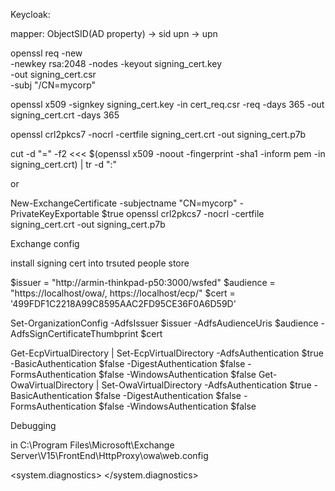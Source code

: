 Keycloak:

mapper:
ObjectSID(AD property) -> sid
upn -> upn



openssl req -new \
-newkey rsa:2048 -nodes -keyout signing_cert.key \
-out signing_cert.csr \
-subj "/CN=mycorp"

openssl x509 -signkey signing_cert.key -in cert_req.csr -req -days 365 -out signing_cert.crt -days 365

openssl crl2pkcs7 -nocrl -certfile signing_cert.crt -out signing_cert.p7b

cut -d "=" -f2  <<< $(openssl x509 -noout -fingerprint -sha1 -inform pem -in signing_cert.crt) | tr -d ":" 

or 

New-ExchangeCertificate -subjectname "CN=mycorp" -PrivateKeyExportable $true
openssl crl2pkcs7 -nocrl -certfile signing_cert.crt -out signing_cert.p7b



Exchange config

install signing cert into trsuted people store

$issuer = "http://armin-thinkpad-p50:3000/wsfed"
$audience = "https://localhost/owa/, https://localhost/ecp/"
$cert = '499FDF1C2218A99C8595AAC2FD95CE36F0A6D59D'

Set-OrganizationConfig -AdfsIssuer $issuer -AdfsAudienceUris $audience -AdfsSignCertificateThumbprint $cert

Get-EcpVirtualDirectory | Set-EcpVirtualDirectory -AdfsAuthentication $true -BasicAuthentication $false -DigestAuthentication $false -FormsAuthentication $false -WindowsAuthentication $false
Get-OwaVirtualDirectory | Set-OwaVirtualDirectory -AdfsAuthentication $true -BasicAuthentication $false -DigestAuthentication $false -FormsAuthentication $false -WindowsAuthentication $false


Debugging

in C:\Program Files\Microsoft\Exchange Server\V15\FrontEnd\HttpProxy\owa\web.config

<system.diagnostics>
<sources>
<source name="Microsoft.IdentityModel" switchValue="Warning">
<listeners>
<add name="traceListener" type="System.Diagnostics.XmlWriterTraceListener" initializeData="c:\temp\WIFTrace.log" />
</listeners>
</source>
</sources>
</system.diagnostics>
